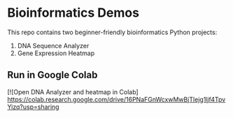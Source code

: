 # Bioinformatics Demos

This repo contains two beginner-friendly bioinformatics Python projects:
1. DNA Sequence Analyzer  
2. Gene Expression Heatmap

## Run in Google Colab
[![Open DNA Analyzer and heatmap in Colab] https://colab.research.google.com/drive/16PNaFGnWcxwMwBjTlejg1ljf4TpvYizq?usp=sharing
